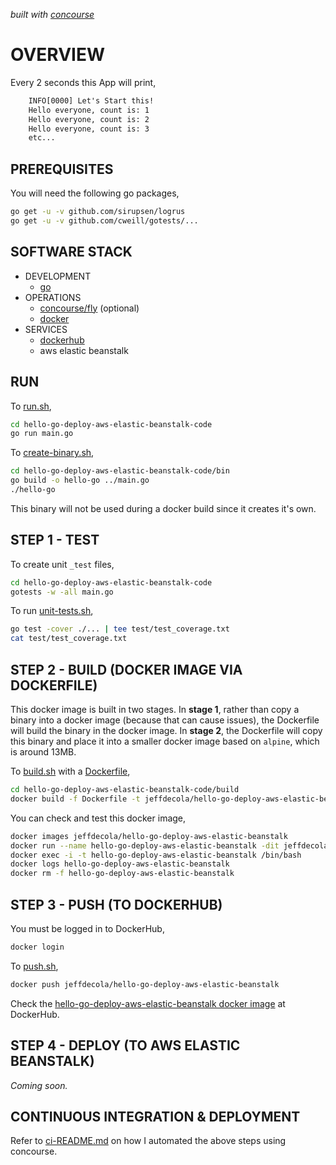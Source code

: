   _built with
  [concourse](https://github.com/JeffDeCola/hello-go-deploy-aws-elastic-beanstalk/blob/master/ci-README.md)_

# OVERVIEW

Every 2 seconds this App will print,

```txt
    INFO[0000] Let's Start this!
    Hello everyone, count is: 1
    Hello everyone, count is: 2
    Hello everyone, count is: 3
    etc...
```

## PREREQUISITES

You will need the following go packages,

```bash
go get -u -v github.com/sirupsen/logrus
go get -u -v github.com/cweill/gotests/...
```

## SOFTWARE STACK

* DEVELOPMENT
  * [go](https://github.com/JeffDeCola/my-cheat-sheets/tree/master/software/development/languages/go-cheat-sheet)
* OPERATIONS
  * [concourse/fly](https://github.com/JeffDeCola/my-cheat-sheets/tree/master/software/operations/continuous-integration-continuous-deployment/concourse-cheat-sheet)
    (optional)
  * [docker](https://github.com/JeffDeCola/my-cheat-sheets/tree/master/software/operations/orchestration/builds-deployment-containers/docker-cheat-sheet)
* SERVICES
  * [dockerhub](https://hub.docker.com/)
  * aws elastic beanstalk

## RUN

To
[run.sh](https://github.com/JeffDeCola/hello-go-deploy-aws-elastic-beanstalk/blob/master/hello-go-deploy-aws-elastic-beanstalk-code/run.sh),

```bash
cd hello-go-deploy-aws-elastic-beanstalk-code
go run main.go
```

To
[create-binary.sh](https://github.com/JeffDeCola/hello-go-deploy-aws-elastic-beanstalk/blob/master/hello-go-deploy-aws-elastic-beanstalk-code/bin/create-binary.sh),

```bash
cd hello-go-deploy-aws-elastic-beanstalk-code/bin
go build -o hello-go ../main.go
./hello-go
```

This binary will not be used during a docker build
since it creates it's own.

## STEP 1 - TEST

To create unit `_test` files,

```bash
cd hello-go-deploy-aws-elastic-beanstalk-code
gotests -w -all main.go
```

To run
[unit-tests.sh](https://github.com/JeffDeCola/hello-go-deploy-aws-elastic-beanstalk/tree/master/hello-go-deploy-aws-elastic-beanstalk-code/test/unit-tests.sh),

```bash
go test -cover ./... | tee test/test_coverage.txt
cat test/test_coverage.txt
```

## STEP 2 - BUILD (DOCKER IMAGE VIA DOCKERFILE)

This docker image is built in two stages.
In **stage 1**, rather than copy a binary into a docker image (because
that can cause issues), the Dockerfile will build the binary in the
docker image.
In **stage 2**, the Dockerfile will copy this binary
and place it into a smaller docker image based
on `alpine`, which is around 13MB.

To
[build.sh](https://github.com/JeffDeCola/hello-go-deploy-aws-elastic-beanstalk/blob/master/hello-go-deploy-aws-elastic-beanstalk-code/build/build.sh)
with a
[Dockerfile](https://github.com/JeffDeCola/hello-go-deploy-aws-elastic-beanstalk/blob/master/hello-go-deploy-aws-elastic-beanstalk-code/build/Dockerfile),

```bash
cd hello-go-deploy-aws-elastic-beanstalk-code/build
docker build -f Dockerfile -t jeffdecola/hello-go-deploy-aws-elastic-beanstalk .
```

You can check and test this docker image,

```bash
docker images jeffdecola/hello-go-deploy-aws-elastic-beanstalk
docker run --name hello-go-deploy-aws-elastic-beanstalk -dit jeffdecola/hello-go-deploy-aws-elastic-beanstalk
docker exec -i -t hello-go-deploy-aws-elastic-beanstalk /bin/bash
docker logs hello-go-deploy-aws-elastic-beanstalk
docker rm -f hello-go-deploy-aws-elastic-beanstalk
```

## STEP 3 - PUSH (TO DOCKERHUB)

You must be logged in to DockerHub,

```bash
docker login
```

To
[push.sh](https://github.com/JeffDeCola/hello-go-deploy-aws-elastic-beanstalk/blob/master/hello-go-deploy-aws-elastic-beanstalk-code/push/push.sh),

```bash
docker push jeffdecola/hello-go-deploy-aws-elastic-beanstalk
```

Check the
[hello-go-deploy-aws-elastic-beanstalk docker image](https://hub.docker.com/r/jeffdecola/hello-go-deploy-aws-elastic-beanstalk)
at DockerHub.

## STEP 4 - DEPLOY (TO AWS ELASTIC BEANSTALK)

_Coming soon._

## CONTINUOUS INTEGRATION & DEPLOYMENT

Refer to
[ci-README.md](https://github.com/JeffDeCola/hello-go-deploy-aws-elastic-beanstalk/blob/master/ci-README.md)
on how I automated the above steps using concourse.
